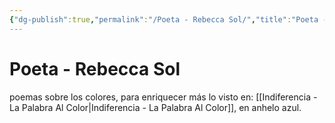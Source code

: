 ```yaml
---
{"dg-publish":true,"permalink":"/Poeta - Rebecca Sol/","title":"Poeta - Rebecca Sol","tags":["Referencia,"],"noteIcon":"","created":"2023-05-05T11:10:35.419-05:00","updated":"2023-05-05T11:18:28.624-05:00"}
---
```



# Poeta - Rebecca Sol

 poemas sobre los colores, para enriquecer más lo visto en: [[Indiferencia - La Palabra Al Color\|Indiferencia - La Palabra Al Color]], en anhelo azul.

